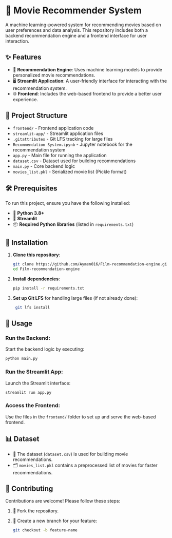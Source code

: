 # 🎥 Movie Recommender System

A machine learning-powered system for recommending movies based on user preferences and data analysis. This repository includes both a backend recommendation engine and a frontend interface for user interaction.

## ✨ Features

- 🔮 **Recommendation Engine**: Uses machine learning models to provide personalized movie recommendations.
- 🖥️ **Streamlit Application**: A user-friendly interface for interacting with the recommendation system.
- 🌐 **Frontend**: Includes the web-based frontend to provide a better user experience.

## 📂 Project Structure

- `frontend/` - Frontend application code
- `streamlit-app/` - Streamlit application files
- `.gitattributes` - Git LFS tracking for large files
- `Recommendation System.ipynb` - Jupyter notebook for the recommendation system
- `app.py` - Main file for running the application
- `dataset.csv` - Dataset used for building recommendations
- `main.py` - Core backend logic
- `movies_list.pkl` - Serialized movie list (Pickle format)


## 🛠️ Prerequisites

To run this project, ensure you have the following installed:

- 🐍 **Python 3.8+**
- 🧰 **Streamlit**
- 📦 **Required Python libraries** (listed in `requirements.txt`)

## 🚀 Installation

1. **Clone this repository**:

   ```bash
   git clone https://github.com/Aymen016/Film-recommendation-engine.git
   cd Film-recommendation-engine
   ```

2. **Install dependencies**:

   ```bash
   pip install -r requirements.txt
   ```

3. **Set up Git LFS** for handling large files (if not already done):

   ```bash
    git lfs install
   ```

## 🏃 Usage

  ### Run the Backend:
  Start the backend logic by executing:
  
  ```bash
  python main.py
  ```

### Run the Streamlit App:
Launch the Streamlit interface:

  ```bash
  streamlit run app.py
  ```
### Access the Frontend:
Use the files in the `frontend/` folder to set up and serve the web-based frontend.

## 📊 Dataset

- 📁 The dataset (`dataset.csv`) is used for building movie recommendations.
- 🗂️ `movies_list.pkl` contains a preprocessed list of movies for faster recommendations.

## 🤝 Contributing

Contributions are welcome! Please follow these steps:

1. 🍴 Fork the repository.
2. 🌱 Create a new branch for your feature:

   ```bash
   git checkout -b feature-name
  ```




